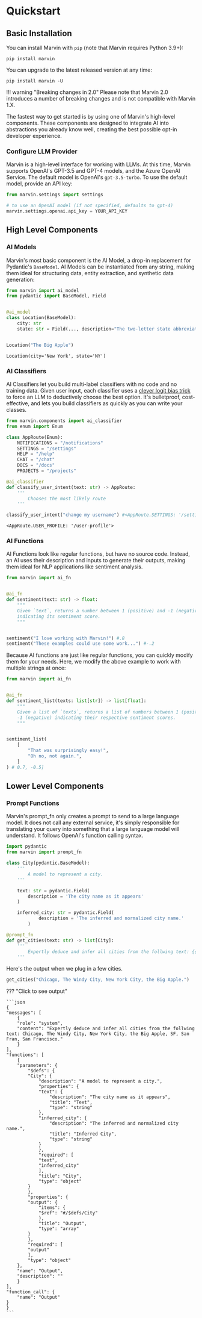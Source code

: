 # Quickstart

## Basic Installation

You can install Marvin with `pip` (note that Marvin requires Python 3.9+):

```shell
pip install marvin
``` 

You can upgrade to the latest released version at any time:

```shell
pip install marvin -U
```

!!! warning "Breaking changes in 2.0"
    Please note that Marvin 2.0 introduces a number of breaking changes and is not compatible with Marvin 1.X.

The fastest way to get started is by using one of Marvin's high-level components. These components are designed to integrate AI into abstractions you already know well, creating the best possible opt-in developer experience.

### Configure LLM Provider

Marvin is a high-level interface for working with LLMs. At this time, Marvin supports OpenAI's GPT-3.5 and GPT-4 models, and the Azure OpenAI Service. The default model is OpenAI's `gpt-3.5-turbo`. To use the default model, provide an API key:

```python
from marvin.settings import settings

# to use an OpenAI model (if not specified, defaults to gpt-4)
marvin.settings.openai.api_key = YOUR_API_KEY
```


## High Level Components

### AI Models

Marvin's most basic component is the AI Model, a drop-in replacement for Pydantic's `BaseModel`. AI Models can be instantiated from any string, making them ideal for structuring data, entity extraction, and synthetic data generation:

```python
from marvin import ai_model
from pydantic import BaseModel, Field


@ai_model
class Location(BaseModel):
    city: str
    state: str = Field(..., description="The two-letter state abbreviation")


Location("The Big Apple")
```

    Location(city='New York', state='NY')

### AI Classifiers

AI Classifiers let you build multi-label classifiers with no code and no training data. Given user input, each classifier uses a [clever logit bias trick](https://twitter.com/AAAzzam/status/1669753721574633473) to force an LLM to deductively choose the best option. It's bulletproof, cost-effective, and lets you build classifiers as quickly as you can write your classes.

```python
from marvin.components import ai_classifier
from enum import Enum

class AppRoute(Enum):
    NOTIFICATIONS = "/notifications"
    SETTINGS = "/settings"
    HELP = "/help"
    CHAT = "/chat"
    DOCS = "/docs"
    PROJECTS = "/projects"

@ai_classifier
def classify_user_intent(text: str) -> AppRoute:
    '''
        Chooses the most likely route
    '''

classify_user_intent("change my username") #<AppRoute.SETTINGS: '/settings'>

```

    <AppRoute.USER_PROFILE: '/user-profile'>

### AI Functions

AI Functions look like regular functions, but have no source code. Instead, an AI uses their description and inputs to generate their outputs, making them ideal for NLP applications like sentiment analysis.

```python
from marvin import ai_fn


@ai_fn
def sentiment(text: str) -> float:
    """
    Given `text`, returns a number between 1 (positive) and -1 (negative)
    indicating its sentiment score.
    """


sentiment("I love working with Marvin!") #.8
sentiment("These examples could use some work...") #-.2
```

Because AI functions are just like regular functions, you can quickly modify them for your needs. Here, we modify the above example to work with multiple strings at once:

```python
from marvin import ai_fn


@ai_fn
def sentiment_list(texts: list[str]) -> list[float]:
    """
    Given a list of `texts`, returns a list of numbers between 1 (positive) and
    -1 (negative) indicating their respective sentiment scores.
    """


sentiment_list(
    [
        "That was surprisingly easy!",
        "Oh no, not again.",
    ]
) # 0.7, -0.5]
```
## Lower Level Components

### Prompt Functions

Marvin's prompt_fn only creates a prompt to send to a large language model. It does not call any external service, it's simply responsible for translating your query into something that a large language model will understand. It follows OpenAI's function calling syntax.

```python
import pydantic
from marvin import prompt_fn

class City(pydantic.BaseModel):
    '''
        A model to represent a city.
    '''

    text: str = pydantic.Field(
        description = 'The city name as it appears'
    )

    inferred_city: str = pydantic.Field(
            description = 'The inferred and normalized city name.'
        )

@prompt_fn
def get_cities(text: str) -> list[City]:
    '''
        Expertly deduce and infer all cities from the follwing text: {{ text }}
    '''

```

Here's the output when we plug in a few cities.

```python
get_cities("Chicago, The Windy City, New York City, the Big Apple.")
```
??? "Click to see output"

    ```json
    {
    "messages": [
        {
        "role": "system",
        "content": "Expertly deduce and infer all cities from the follwing text: Chicago, The Windy City, New York City, the Big Apple, SF, San Fran, San Francisco."
        }
    ],
    "functions": [
        {
        "parameters": {
            "$defs": {
            "City": {
                "description": "A model to represent a city.",
                "properties": {
                "text": {
                    "description": "The city name as it appears",
                    "title": "Text",
                    "type": "string"
                },
                "inferred_city": {
                    "description": "The inferred and normalized city name.",
                    "title": "Inferred City",
                    "type": "string"
                }
                },
                "required": [
                "text",
                "inferred_city"
                ],
                "title": "City",
                "type": "object"
            }
            },
            "properties": {
            "output": {
                "items": {
                "$ref": "#/$defs/City"
                },
                "title": "Output",
                "type": "array"
            }
            },
            "required": [
            "output"
            ],
            "type": "object"
        },
        "name": "Output",
        "description": ""
        }
    ],
    "function_call": {
        "name": "Output"
    }
    }
    ```
